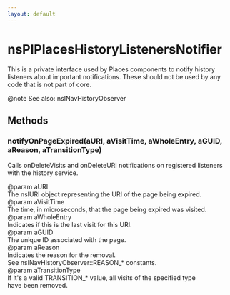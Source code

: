 ```yaml
---
layout: default
---
```


# nsPIPlacesHistoryListenersNotifier #
  
This is a private interface used by Places components to notify history  
listeners about important notifications.  These should not be used by any  
code that is not part of core.  
  
@note See also: nsINavHistoryObserver  
  

## Methods ##

### notifyOnPageExpired(aURI, aVisitTime, aWholeEntry, aGUID, aReason, aTransitionType) ###
  
Calls onDeleteVisits and onDeleteURI notifications on registered listeners  
with the history service.  
  
@param aURI  
       The nsIURI object representing the URI of the page being expired.  
@param aVisitTime  
       The time, in microseconds, that the page being expired was visited.  
@param aWholeEntry  
       Indicates if this is the last visit for this URI.  
@param aGUID  
       The unique ID associated with the page.  
@param aReason  
       Indicates the reason for the removal.  
       See nsINavHistoryObserver::REASON_* constants.  
@param aTransitionType  
       If it's a valid TRANSITION_* value, all visits of the specified type  
       have been removed.  
  
